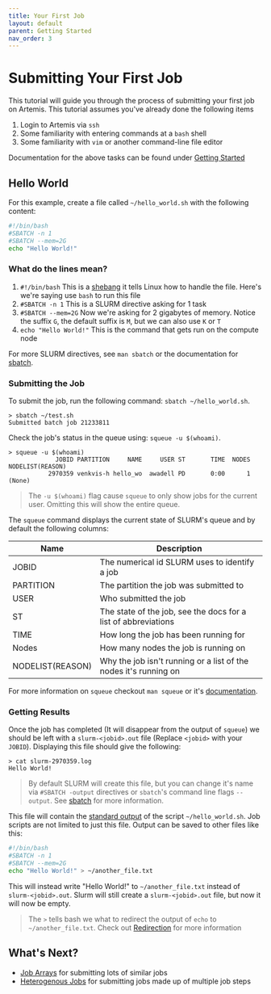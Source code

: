 ```yaml
---
title: Your First Job
layout: default
parent: Getting Started
nav_order: 3
---
```


# Submitting Your First Job

This tutorial will guide you through the process of submitting your first job on
Artemis. This tutorial assumes you've already done the following items

1. Login to Artemis via `ssh`
2. Some familiarity with entering commands at a `bash` shell
3. Some familiarity with `vim` or another command-line file editor

Documentation for the above tasks can be found under [Getting Started](./)
## Hello World

For this example, create a file called `~/hello_world.sh` with the following
content:

```bash
#!/bin/bash
#SBATCH -n 1
#SBATCH --mem=2G
echo "Hello World!"
```

### What do the lines mean?

1) `#!/bin/bash` This is a [shebang] it tells Linux how to handle the file.
Here's we're saying use `bash` to run this file
2) `#SBATCH -n 1` This is a SLURM directive asking for 1 task
3) `#SBATCH --mem=2G` Now we're asking for 2 gigabytes of memory. Notice the
suffix `G`, the default suffix is `M`, but we can also use `K` or `T`
4) `echo "Hello World!"` This is the command that gets run on the compute node

For more SLURM directives, see `man sbatch` or the documentation for [sbatch].

[shebang]: https://en.wikipedia.org/wiki/Shebang_(Unix)
[sbatch]: https://slurm.schedmd.com/sbatch.html

### Submitting the Job

To submit the job, run the following command: `sbatch ~/hello_world.sh`.

```shell
> sbatch ~/test.sh
Submitted batch job 21233811

```

Check the job's status in the queue using: `squeue -u $(whoami)`.

```shell
> squeue -u $(whoami)
             JOBID PARTITION     NAME     USER ST       TIME  NODES NODELIST(REASON)
           2970359 venkvis-h hello_wo  awadell PD       0:00      1 (None)

```

> The `-u $(whoami)` flag cause `squeue` to only show jobs for the current user.
> Omitting this will show the entire queue.

The `squeue` command displays the current state of SLURM's queue and by default
the following columns:

| Name | Description |
|------|-------------|
| JOBID     | The numerical id SLURM uses to identify a job |
| PARTITION | The partition the job was submitted to |
| USER      | Who submitted the job |
| ST        | The state of the job, see the docs for a list of abbreviations |
| TIME      | How long the job has been running for |
| Nodes     | How many nodes the job is running on |
| NODELIST(REASON) | Why the job isn't running or a list of the nodes it's running on |

For more information on `squeue` checkout `man squeue` or it's
[documentation](https://slurm.schedmd.com/squeue.html).

### Getting Results

Once the job has completed (It will disappear from the output of `squeue`) we
should be left with a `slurm-<jobid>.out` file (Replace `<jobid>` with your `JOBID`).
Displaying this file should give the following:

```shell
> cat slurm-2970359.log
Hello World!

```

> By default SLURM will create this file, but you can change it's name via
> `#SBATCH -output` directives or `sbatch`'s command line flags `--output`.
> See [sbatch] for more information.

[sbatch]: https://slurm.schedmd.com/sbatch.html

This file will contain the [standard output] of the script `~/hello_world.sh`.
Job scripts are not limited to just this file. Output can be saved to other files
like this:

```bash
#!/bin/bash
#SBATCH -n 1
#SBATCH --mem=2G
echo "Hello World!" > ~/another_file.txt
```

This will instead write "Hello World!" to `~/another_file.txt` instead of
`slurm-<jobid>.out`. Slurm will still create a `slurm-<jobid>.out` file, but now
it will now be empty.

> The `>` tells bash we what to redirect the output of `echo` to `~/another_file.txt`.
> Check out [Redirection] for more information

[standard output]: https://en.wikipedia.org/wiki/Standard_streams
[Redirection]: https://www.gnu.org/software/bash/manual/html_node/Redirections.html

## What's Next?

- [Job Arrays] for submitting lots of similar jobs
- [Heterogenous Jobs] for submitting jobs made up of multiple job steps

[Job Arrays]: https://slurm.schedmd.com/job_array.html
[Heterogenous Jobs]: https://slurm.schedmd.com/heterogeneous_jobs.html
